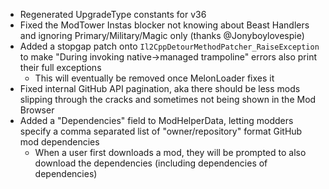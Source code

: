 - Regenerated UpgradeType constants for v36
- Fixed the ModTower Instas blocker not knowing about Beast Handlers and ignoring Primary/Military/Magic only (thanks @Jonyboylovespie)
- Added a stopgap patch onto `Il2CppDetourMethodPatcher_RaiseException` to make "During invoking native->managed trampoline" errors also print their full exceptions
  - This will eventually be removed once MelonLoader fixes it
- Fixed internal GitHub API pagination, aka there should be less mods slipping through the cracks and sometimes not being shown in the Mod Browser
- Added a "Dependencies" field to ModHelperData, letting modders specify a comma separated list of "owner/repository" format GitHub mod dependencies
  - When a user first downloads a mod, they will be prompted to also download the dependencies (including dependencies of dependencies)
